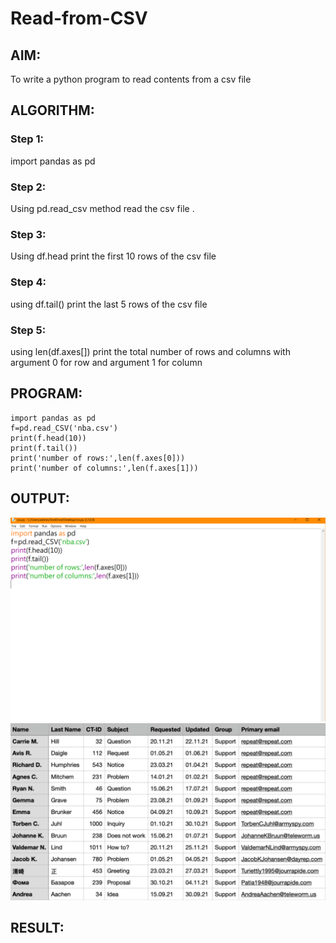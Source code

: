 # Read-from-CSV

## AIM:
To write a python program to read contents from a csv file


## ALGORITHM:
### Step 1:
import pandas as pd
### Step 2:
Using pd.read_csv method read the csv file .
### Step 3:
Using df.head print the first 10 rows of the csv file
### Step 4:
using df.tail()  print the last 5 rows of the csv file
### Step 5:
using len(df.axes[]) print the total number of rows and columns with argument 0 for row and argument 1 for column

## PROGRAM:
```
import pandas as pd
f=pd.read_CSV('nba.csv')
print(f.head(10))
print(f.tail())
print('number of rows:',len(f.axes[0]))
print('number of columns:',len(f.axes[1]))
```


## OUTPUT:
![Alt text](image-1.png)
![Alt text](image.png)


## RESULT:
